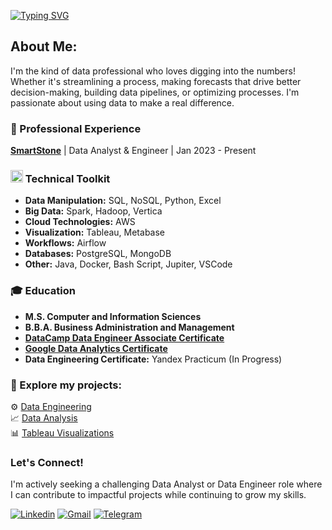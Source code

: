[![Typing SVG](https://readme-typing-svg.demolab.com?font=Red+Hat+Mono&weight=500&size=30&duration=4000&pause=1000&color=589FF7&center=true&vCenter=true&multiline=true&repeat=false&random=false&width=600&height=100&lines=Hi!+I'm+Bar!;Data+Analyst+%26+Data+Engineer)](https://git.io/typing-svg)

## About Me:

I'm the kind of data professional who loves digging into the numbers! Whether it's streamlining a process, making forecasts that drive better decision-making, building data pipelines, or optimizing processes. I'm passionate about using data to make a real difference.

### 💼 Professional Experience
**[SmartStone](https://smartstone.md/en/)** | Data Analyst & Engineer | Jan 2023 - Present

### <img src="https://media2.giphy.com/media/QssGEmpkyEOhBCb7e1/giphy.gif?cid=ecf05e47a0n3gi1bfqntqmob8g9aid1oyj2wr3ds3mg700bl&rid=giphy.gif" width ="20"><b>  Technical Toolkit</b>

* **Data Manipulation:** SQL, NoSQL, Python, Excel
* **Big Data:** Spark, Hadoop, Vertica
* **Cloud Technologies:** AWS
* **Visualization:** Tableau, Metabase 
* **Workflows:** Airflow
* **Databases:** PostgreSQL, MongoDB
* **Other:**  Java, Docker, Bash Script, Jupiter, VSCode

### 🎓 Education

* **M.S. Computer and Information Sciences**
* **B.B.A. Business Administration and Management**
* [**DataCamp Data Engineer Associate Certificate**](https://www.datacamp.com/certificate/DEA0011222019267)
* [**Google Data Analytics Certificate**](https://www.coursera.org/account/accomplishments/specialization/certificate/3SD2K3FDZGXA)
* **Data Engineering Certificate:** Yandex Practicum (In Progress)

### 🚀 Explore my projects:
⚙️ [Data Engineering](https://github.com/TenebrisX/Data-Engineering-Projects/tree/main)<br>
📈 [Data Analysis](https://github.com/TenebrisX/Data-Analytics-Projects)<br>
📊 [Tableau Visualizations](https://public.tableau.com/app/profile/boris.kotlyarov/vizzes)

### Let's Connect!

I'm actively seeking a challenging Data Analyst or Data Engineer role where I can contribute to impactful projects while continuing to grow my skills.

<a href="https://www.linkedin.com/in/kotlyarov-bar/"><img alt="Linkedin" title="Bar Kotlyarov Linkedin" src="https://img.shields.io/badge/LinkedIn-0077B5?style=for-the-badge&logo=linkedin&logoColor=white"></a>
<a href="mailto:kotlyarov.bar@gmail.com"><img alt="Gmail" title="Bar Kotlyarov Gmail" src="https://img.shields.io/badge/Gmail-D14836?style=for-the-badge&logo=gmail&logoColor=white"></a>
<a href="https://t.me/KotlyarovBar"><img alt="Telegram" title="Bar Kotlyarov Telegram" src="https://img.shields.io/badge/Telegram-2CA5E0?style=for-the-badge&logo=telegram&logoColor=white"></a> 
